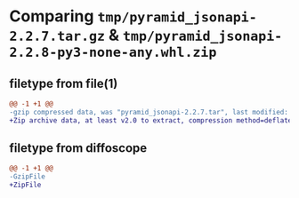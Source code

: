 # Comparing `tmp/pyramid_jsonapi-2.2.7.tar.gz` & `tmp/pyramid_jsonapi-2.2.8-py3-none-any.whl.zip`

## filetype from file(1)

```diff
@@ -1 +1 @@
-gzip compressed data, was "pyramid_jsonapi-2.2.7.tar", last modified: Wed May 24 09:42:33 2023, max compression
+Zip archive data, at least v2.0 to extract, compression method=deflate
```

## filetype from diffoscope

```diff
@@ -1 +1 @@
-GzipFile
+ZipFile
```

